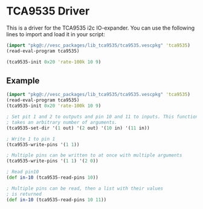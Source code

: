 # TCA9535 Driver

This is a driver for the TCA9535 i2c IO-expander. You can use the following lines to import and load it in your script:

```clj
(import "pkg@://vesc_packages/lib_tca9535/tca9535.vescpkg" 'tca9535)
(read-eval-program tca9535)

(tca9535-init 0x20 'rate-100k 10 9)
```

## Example

```clj
(import "pkg@://vesc_packages/lib_tca9535/tca9535.vescpkg" 'tca9535)
(read-eval-program tca9535)
(tca9535-init 0x20 'rate-100k 10 9)

; Set pit 1 and 2 to outputs and pin 10 and 11 to inputs. This function
; takes an arbitrary number of arguments.
(tca9535-set-dir '(1 out) '(2 out) '(10 in) '(11 in))

; Write 1 to pin 1
(tca9535-write-pins '(1 1))

; Multiple pins can be written to at once with multiple arguments
(tca9535-write-pins '(1 1) '(2 0))

; Read pin10
(def in-10 (tca9535-read-pins 10))

; Multiple pins can be read, then a list with their values
; is returned
(def in-10 (tca9535-read-pins 10 11))

```
